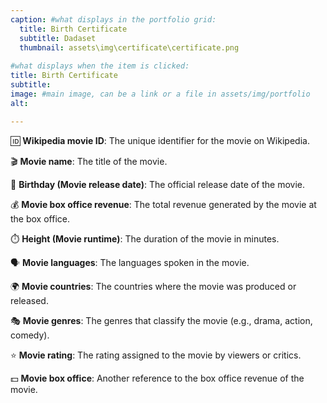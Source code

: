 ```yaml
---
caption: #what displays in the portfolio grid:
  title: Birth Certificate
  subtitle: Dadaset
  thumbnail: assets\img\certificate\certificate.png
  
#what displays when the item is clicked:
title: Birth Certificate
subtitle: 
image: #main image, can be a link or a file in assets/img/portfolio
alt:

---
```

 🆔 **Wikipedia movie ID**: The unique identifier for the movie on Wikipedia.

 🎬 **Movie name**: The title of the movie.

 📅 **Birthday (Movie release date)**: The official release date of the movie.

 💰 **Movie box office revenue**: The total revenue generated by the movie at the box office.

 ⏱️ **Height (Movie runtime)**: The duration of the movie in minutes.

 🗣️ **Movie languages**: The languages spoken in the movie.

 🌍 **Movie countries**: The countries where the movie was produced or released.

 🎭 **Movie genres**: The genres that classify the movie (e.g., drama, action, comedy).

 ⭐ **Movie rating**: The rating assigned to the movie by viewers or critics.

 💵 **Movie box office**: Another reference to the box office revenue of the movie.

